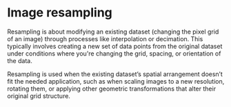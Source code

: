 # Image resampling

Resampling is about modifying an existing dataset (changing the pixel grid of an image) through processes like interpolation or decimation.
This typically involves creating a new set of data points from the original dataset under conditions where you're changing the grid, spacing, or orientation of the data.

Resampling is used when the existing dataset’s spatial arrangement doesn’t fit the needed application, such as when scaling images to a new resolution, rotating them, or applying other geometric transformations that alter their original grid structure.
